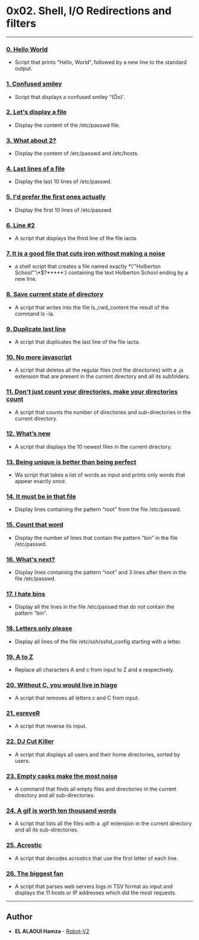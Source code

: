 # 0x02. Shell, I/O Redirections and filters

---

### [0. Hello World](./0-hello_world)
* Script that prints “Hello, World”, followed by a new line to the standard output.

### [1. Confused smiley](./1-confused_smiley)
* Script that displays a confused smiley "(Ôo)'.

### [2. Let's display a file](./2-hellofile)
* Display the content of the /etc/passwd file.

### [3. What about 2?](./3-twofiles)
* Display the content of /etc/passwd and /etc/hosts.


### [4. Last lines of a file](./4-lastlines)
* Display the last 10 lines of /etc/passwd.


### [5. I'd prefer the first ones actually](./5-firstlines)
* Display the first 10 lines of /etc/passwd.


### [6. Line #2](./6-third_line)
* A script that displays the third line of the file iacta.


### [7. It is a good file that cuts iron without making a noise](./7-file)
* a shell script that creates a file named exactly \*\\'"Holberton School"\'\\*$\?\*\*\*\*\*:) containing the text Holberton School ending by a new line.


### [8. Save current state of directory](./8-cwd_state)
* A script that writes into the file ls_cwd_content the result of the command ls -la.


### [9. Duplicate last line](./9-duplicate_last_line)
* A script that duplicates the last line of the file iacta.


### [10. No more javascript](./10-no_more_js)
* A script that deletes all the regular files (not the directories) with a .js extension that are present in the current directory and all its subfolders.


### [11. Don't just count your directories, make your directories count](./11-directories)
* A script that counts the number of directories and sub-directories in the current directory.


### [12. What’s new](./12-newest_files)
* A script that displays the 10 newest files in the current directory.


### [13. Being unique is better than being perfect](./13-unique)
* Wa script that takes a list of words as input and prints only words that appear exactly once.


### [14. It must be in that file](./14-findthatword)
* Display lines containing the pattern “root” from the file /etc/passwd.


### [15. Count that word](./15-countthatword)
* Display the number of lines that contain the pattern “bin” in the file /etc/passwd.


### [16. What's next?](./16-whatsnext)
* Display lines containing the pattern “root” and 3 lines after them in the file /etc/passwd.


### [17. I hate bins](./17-hidethisword)
* Display all the lines in the file /etc/passwd that do not contain the pattern “bin”.


### [18. Letters only please](./18-letteronly)
* Display all lines of the file /etc/ssh/sshd_config starting with a letter.


### [19. A to Z](./19-AZ)
* Replace all characters A and c from input to Z and e respectively.


### [20. Without C, you would live in hiago](./20-hiago)
* A script that removes all letters c and C from input.


### [21. esreveR](./21-reverse)
* A script that reverse its input.


### [22. DJ Cut Killer](./22-users_and_homes)
* A script that displays all users and their home directories, sorted by users.


### [23. Empty casks make the most noise](./100-empty_casks)
* A command that finds all empty files and directories in the current directory and all sub-directories.


### [24. A gif is worth ten thousand words](./101-gifs)
* A script that lists all the files with a .gif extension in the current directory and all its sub-directories.


### [25. Acrostic](./102-acrostic)
*  A script that decodes acrostics that use the first letter of each line.


### [26. The biggest fan](./103-the_biggest_fan)
* A script that parses web servers logs in TSV format as input and displays the 11 hosts or IP addresses which did the most requests.


---

## Author
* **EL ALAOUI Hamza** - [Robot-V2](https://github.com/Robot-V2)
